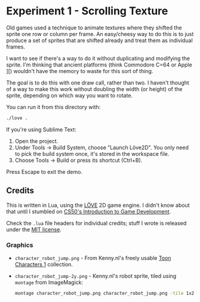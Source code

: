 # Experiment 1 - Scrolling Texture

Old games used a technique to animate textures where they shifted the sprite one
row or column per frame. An easy/cheesy way to do this is to just produce a set
of sprites that are shifted already and treat them as individual frames.

I want to see if there's a way to do it without duplicating and modifying the
sprite. I'm thinking that ancient platforms (think Commodore C=64 or Apple ][)
wouldn't have the memory to waste for this sort of thing.

The goal is to do this with one draw call, rather than two. I haven't thought
of a way to make this work without doubling the width (or height) of the
sprite, depending on which way you want to rotate.

You can run it from this directory with:

```sh
./love .
```

If you're using Sublime Text:

1. Open the project.
1. Under Tools -> Build System, choose "Launch Löve2D". You only need to pick
   the build system once, it's stored in the workspace file.
1. Choose Tools -> Build or press its shortcut (Ctrl+B).

Press Escape to exit the demo.

## Credits

This is written in Lua, using the [LÖVE](https://love2d.org/) 2D game engine. I
didn't know about that until I stumbled on [CS50's Introduction to Game
Development](https://www.edx.org/course/cs50s-introduction-to-game-development).

Check the `.lua` file headers for individual credits; stuff I wrote is released
under the [MIT license](LICENSE.md).

### Graphics

* `character_robot_jump.png` - From Kenny.nl's freely usable
  [Toon Characters 1](https://kenney.nl/assets/toon-characters-1) collection.
* `character_robot_jump-2y.png` - Kenny.nl's robot sprite, tiled using
  `montage` from ImageMagick:

  ``` sh
  montage character_robot_jump.png character_robot_jump.png -tile 1x2 -background none character_robot_jump-2y.png
  ```
